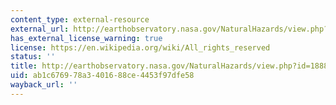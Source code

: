 ```yaml
---
content_type: external-resource
external_url: http://earthobservatory.nasa.gov/NaturalHazards/view.php?id=18889
has_external_license_warning: true
license: https://en.wikipedia.org/wiki/All_rights_reserved
status: ''
title: http://earthobservatory.nasa.gov/NaturalHazards/view.php?id=18889
uid: ab1c6769-78a3-4016-88ce-4453f97dfe58
wayback_url: ''
---
```

